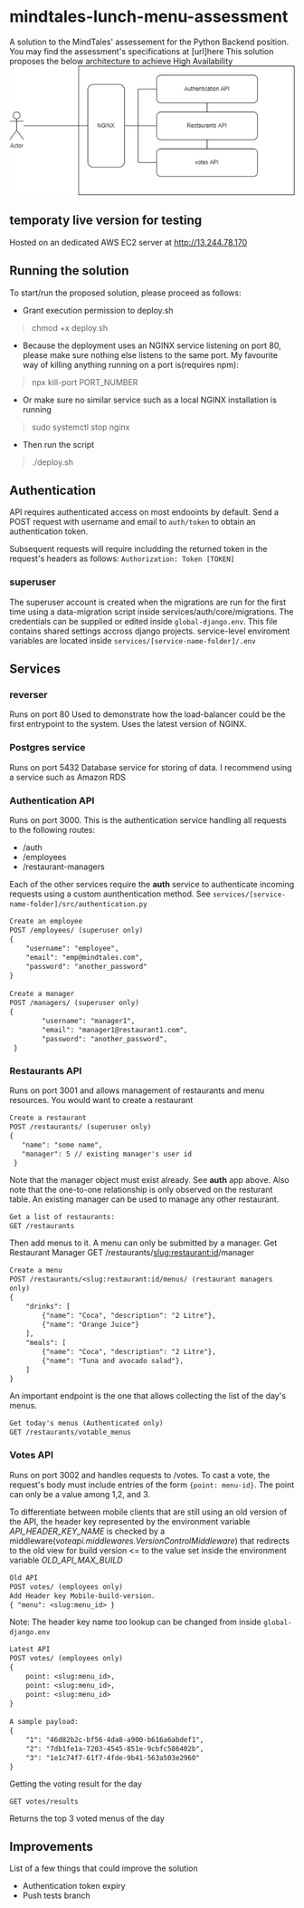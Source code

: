 
# mindtales-lunch-menu-assessment

A solution to the MindTales' assessement for the Python Backend position. You may find the assessment's specifications at [url]here
This solution proposes the below architecture to achieve High Availability
![Interaction Diagram](./mind-tales-diagam.jpg)

## temporaty live version for testing
Hosted on an dedicated AWS EC2 server at http://13.244.78.170

## Running the solution
To start/run the proposed solution, please proceed as follows:
* Grant execution permission to deploy.sh

> chmod +x deploy.sh

* Because the deployment uses an NGINX service listening on port 80, please make sure nothing else listens to the same port. My favourite way of killing anything running on a port is(requires npm):

> npx kill-port PORT_NUMBER

* Or make sure no similar service such as a local NGINX installation is running

> sudo systemctl stop nginx

* Then run the script

> ./deploy.sh

## Authentication
API requires authenticated access on most endooints by default. Send a POST request with username and email to `auth/token` to obtain an authentication token.

Subsequent requests will require includding the returned token in the request's headers as follows:
`Authorization: Token [TOKEN]`

### superuser
The superuser account is created when the migrations are run for the first time using a data-migration script inside services/auth/core/migrations. The credentials can be supplied or edited inside `global-django.env`. This file contains shared settings accross django projects. service-level enviroment variables are located inside `services/[service-name-folder]/.env`

## Services
### reverser
Runs on port 80
Used to demonstrate how the load-balancer could be the first entrypoint to the system. Uses the latest version of NGINX.

### Postgres service
Runs on port 5432
Database service for storing of data. 
I recommend using a service such as Amazon RDS 

### Authentication API
Runs on port 3000. This is the authentication service handling all requests to the following routes:

- /auth
- /employees
- /restaurant-managers

Each of the other services require the **auth** service to authenticate incoming requests using a custom aunthentication method. See `services/[service-name-folder]/src/authentication.py`


    Create an employee
    POST /employees/ (superuser only)
    {
        "username": "employee",
        "email": "emp@mindtales.com",
        "password": "another_password"
    }

    Create a manager
    POST /managers/ (superuser only)
    {
            "username": "manager1",
            "email": "manager1@restaurant1.com",
            "password": "another_password",
     }


### Restaurants API
Runs on port 3001 and allows management of restaurants and menu resources.
You would want to create a restaurant

    Create a restaurant
    POST /restaurants/ (superuser only)
    {
       "name": "some name",
       "manager": 5 // existing manager's user id
     }

Note that the manager object must exist already. See **auth** app above. Also note that the one-to-one relationship is only observed on the resturant table. An existing manager can be used to manage any other restaurant.

    Get a list of restaurants:
    GET /restaurants

Then add menus to it. A menu can only be submitted by a manager. 
    Get Restaurant Manager
    GET /restaurants/<slug:restaurant:id>/manager


    Create a menu
    POST /restaurants/<slug:restaurant:id/menus/ (restaurant managers only)
    {
        "drinks": [
            {"name": "Coca", "description": "2 Litre"},
            {"name": "Orange Juice"}
        ],
        "meals": [
            {"name": "Coca", "description": "2 Litre"},
            {"name": "Tuna and avocado salad"},
        ]
    }
An important endpoint is the one that allows collecting the list of the day's menus. 

    Get today's menus (Authenticated only)
    GET /restaurants/votable_menus

### Votes API
Runs on port 3002 and handles requests to /votes.
To cast a vote, the request's body must include entries of the form `{point: menu-id}`. The point can only be a value among 1,2, and 3. 

To differentiate between mobile clients that are still using an old version of the API, the header key represented by the environment variable  *API_HEADER_KEY_NAME* is checked by a middleware(*voteapi.middlewares.VersionControlMiddleware*) that redirects to the old view for build version <= to the value set inside the environment variable *OLD_API_MAX_BUILD*

	

    Old API
    POST votes/ (employees only)
    Add Header key Mobile-build-version.
    { "menu": <slug:menu_id> }
	
Note: The header key name too lookup can be changed from inside `global-django.env`

	Latest API
    POST votes/ (employees only)
    {
    	point: <slug:menu_id>,
        point: <slug:menu_id>,
    	point: <slug:menu_id>
    }

    A sample payload:
    {
        "1": "46d82b2c-bf56-4da8-a900-b616a6abdef1",
        "2": "7db1fe1a-7203-4545-851e-9cbfc586402b",
        "3": "1e1c74f7-61f7-4fde-9b41-563a503e2960"
    }

Getting the voting result for the day

    GET votes/results 
Returns the top 3 voted menus of the day

## Improvements
List of a few things that could improve the solution
- Authentication token expiry
- Push tests branch
